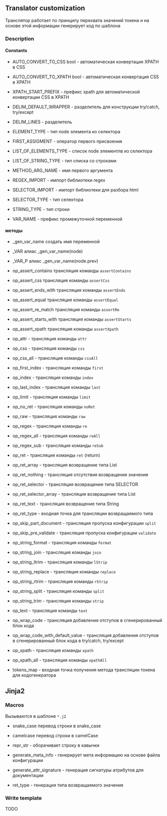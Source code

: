 ## Translator customization
Транслятор работает по принципу перехвата значений токена и на основе этой информации генерирует код по шаблона
### Description

#### Constants

- AUTO_CONVERT_TO_CSS bool - автоматическая конвертация XPATH в CSS

- AUTO_CONVERT_TO_XPATH bool - автоматическая конвертация CSS в XPATH

- XPATH_START_PREFIX - префикс xpath для автоматической конвертации CSS в XPATH

- DELIM_DEFAULT_WRAPPER - разделитель для конструкции try/catch, try/except

- DELIM_LINES - разделитель

- ELEMENT_TYPE - тип node элемента из селектора

- FIRST_ASSIGMENT - оператор первого присвоения

- LIST_OF_ELEMENTS_TYPE - список node элементлв из селектора

- LIST_OF_STRING_TYPE - тип списка со строками

- METHOD_ARG_NAME - имя первого аргумента

- REGEX_IMPORT - импорт библиотеки regex

- SELECTOR_IMPORT - импорт библиотеки для разбора html

- SELECTOR_TYPE - тип селектора

- STRING_TYPE - тип строки

- VAR_NAME - префикс промежуточной переменной

#### методы
- _gen_var_name создать имя переменной 

- _VAR алиас _gen_var_name(node)

- _VAR_P алиас _gen_var_name(node.prev)

- op_assert_contains трансляция команды `assertContains`

- op_assert_css трансляция команды `assertCss`

- op_assert_ends_with трансляция команды `assertEnds`

- op_assert_equal трансляция команды `assertEqual`

- op_assert_re_match трансляция команды `assertRe`

- op_assert_starts_with трансляция команды `assertStarts`

- op_assert_xpath трансляция команды `assertXpath`

- op_attr - трансляция команды `attr`

- op_css - трансляция команды `css`

- op_css_all - трансляция команды `cssAll`

- op_first_index - трансляция команды `first`

- op_index - трансляция команды `index`

- op_last_index - трансляция команды `last`

- op_limit - трансляция команды `limit`

- op_no_ret - трансляция команды `noRet`

- op_raw - трансляция команды `raw`

- op_regex - трансляция команды `re`

- op_regex_all - трансляция команды `reAll`

- op_regex_sub - трансляция команды `reSub`

- op_ret - трансляция команды `ret` (return)

- op_ret_array - трансляция возвращение типа List<String>

- op_ret_nothing - трансляция отсутствия возвращения значения

- op_ret_selector - трансляция возвращение типа SELECTOR

- op_ret_selector_array - трансляция возвращение типа List<Selector> 

- op_ret_text - трансляция возвращение типа String

- op_ret_type - входная точка для трансляции возвращаемого типа

- op_skip_part_document - трансляция пропуска конфигурации `split`

- op_skip_pre_validate - трансляция пропуска конфигурации `validate`

- op_string_format  - трансляция команды `format`

- op_string_join - трансляция команды `join`

- op_string_ltrim - трансляция команды `lStrip`

- op_string_replace - трансляция команды `replace`

- op_string_rtrim - трансляция команды `rStrip`

- op_string_split - трансляция команды `split`

- op_string_trim - трансляция команды `strip`

- op_text - трансляция команды `text`

- op_wrap_code - трансляция добавления отступов в сгенерированный блок кода

- op_wrap_code_with_default_value - трансляция добавления отступов в сгенерированный блок кода в try/catch, try/except

- op_xpath - трансляция команды `xpath`

- op_xpath_all - трансляция команды `xpathAll`

- tokens_map - входная точка получения метода трансляции токена для кодогенератора


## Jinja2

### Macros
Вызываются в шаблоне `*.j2`

- snake_case перевод строки в snake_case

- camelcase перевод строки в camelCase

- repr_str - оборачивает строку в кавычки

- generate_meta_info - генерирует мета информацию на основе файла конфигурации

- generate_attr_signature - генерация сигнатуры атрибутов для документации

- ret_type - генерация типа возвращаемого значения


### Write template
TODO